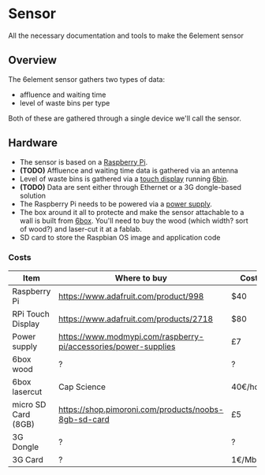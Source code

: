 # Sensor

All the necessary documentation and tools to make the 6element sensor

## Overview

The 6element sensor gathers two types of data:
- affluence and waiting time
- level of waste bins per type

Both of these are gathered through a single device we'll call the sensor.


## Hardware

* The sensor is based on a [Raspberry Pi](https://www.raspberrypi.org/products/).
* **(TODO)** Affluence and waiting time data is gathered via an antenna
* Level of waste bins is gathered via a [touch display](https://www.raspberrypi.org/products/raspberry-pi-touch-display/) running [6bin](https://github.com/6element/6bin).
* **(TODO)** Data are sent either through Ethernet or a 3G dongle-based solution
* The Raspberry Pi needs to be powered via a [power supply](https://www.modmypi.com/raspberry-pi/accessories/power-supplies).
* The box around it all to protecte and make the sensor attachable to a wall is built from [6box](https://github.com/6element/6box). You'll need to buy the wood (which width? sort of wood?) and laser-cut it at a fablab.
* SD card to store the Raspbian OS image and application code


### Costs

| Item                | Where to buy                                                    | Cost     | Notes |
|---------------------|-----------------------------------------------------------------|----------|-------|
| Raspberry Pi        | https://www.adafruit.com/product/998                            | $40      |       |
| RPi Touch Display   | https://www.adafruit.com/products/2718                          | $80      |       |
| Power supply        | https://www.modmypi.com/raspberry-pi/accessories/power-supplies | £7       |       |
| 6box wood           | ?                                                               | ?        |       |
| 6box lasercut       | Cap Science                                                     | 40€/hour |       |
| micro SD Card (8GB) | https://shop.pimoroni.com/products/noobs-8gb-sd-card            | £5       |       |
| 3G Dongle           | ?                                                               | ?        | ?     |
| 3G Card             | ?                                                               | 1€/Mb    | ?     |
















